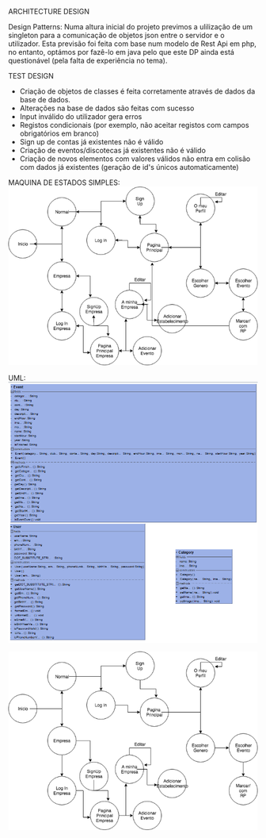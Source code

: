 ARCHITECTURE DESIGN

Design Patterns:
  Numa altura inicial do projeto previmos a ulilização de um singleton para a comunicação de objetos json entre o servidor e o utilizador. Esta previsão foi feita com base num modelo de Rest Api em php, no entanto, optámos por fazê-lo em java pelo que este DP ainda está questionável (pela falta de experiência no tema). 


TEST DESIGN

- Criação de objetos de classes é feita corretamente através de dados da base de dados.
- Alterações na base de dados são feitas com sucesso
- Input inválido do utilizador gera erros
- Registos condicionais (por exemplo, não aceitar registos com campos obrigatórios em branco)
- Sign up de contas já existentes não é válido
- Criaçâo de eventos/discotecas já existentes não é válido
- Criação de novos elementos com valores válidos não entra em colisão com dados já existentes (geração de id's únicos automaticamente)


MAQUINA DE ESTADOS SIMPLES:
![Upgrade](https://github.com/PedroMiguelSilva/Nite/blob/master/upgrade.png)


UML:
![UML](https://github.com/PedroMiguelSilva/Nite/blob/master/ClassDiagram.PNG)


![StateMachine1](https://github.com/PedroMiguelSilva/Nite/blob/master/FInal.png)
